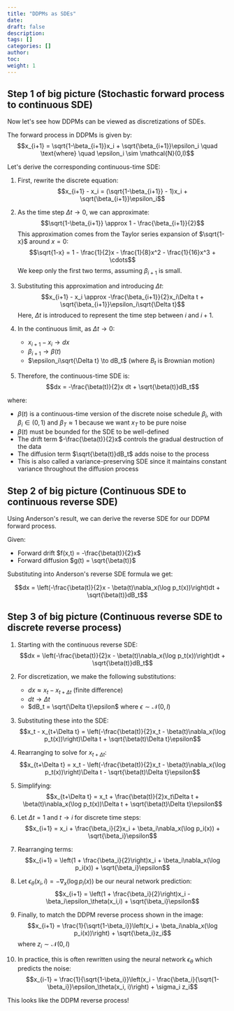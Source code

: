 ```yaml
---
title: "DDPMs as SDEs"
date:
draft: false
description:
tags: []
categories: []
author:
toc:
weight: 1
---
```



## Step 1 of big picture  (Stochastic forward process to continuous SDE)
Now let's see how DDPMs can be viewed as discretizations of SDEs.

The forward process in DDPMs is given by:
$$x_{i+1} = \sqrt{1-\beta_{i+1}}x_i + \sqrt{\beta_{i+1}}\epsilon_i \quad \text{where} \quad \epsilon_i \sim \mathcal{N}(0,I)$$

Let's derive the corresponding continuous-time SDE:

1. First, rewrite the discrete equation:
   $$x_{i+1} - x_i = (\sqrt{1-\beta_{i+1}} - 1)x_i + \sqrt{\beta_{i+1}}\epsilon_i$$

2. As the time step $\Delta t \to 0$, we can approximate:
   $$\sqrt{1-\beta_{i+1}} \approx 1 - \frac{\beta_{i+1}}{2}$$
   This approximation comes from the Taylor series expansion of $\sqrt{1-x}$ around $x=0$:
   $$\sqrt{1-x} = 1 - \frac{1}{2}x - \frac{1}{8}x^2 - \frac{1}{16}x^3 + \cdots$$
   We keep only the first two terms, assuming $\beta_{i+1}$ is small.

3. Substituting this approximation and introducing $\Delta t$:
   $$x_{i+1} - x_i \approx -\frac{\beta_{i+1}}{2}x_i\Delta t + \sqrt{\beta_{i+1}}\epsilon_i\sqrt{\Delta t}$$
   Here, $\Delta t$ is introduced to represent the time step between $i$ and $i+1$.

4. In the continuous limit, as $\Delta t \to 0$:
   - $x_{i+1} - x_i \to dx$
   - $\beta_{i+1} \to \beta(t)$
   - $\epsilon_i\sqrt{\Delta t} \to dB_t$ (where $B_t$ is Brownian motion)

5. Therefore, the continuous-time SDE is:
   $$dx = -\frac{\beta(t)}{2}x dt + \sqrt{\beta(t)}dB_t$$

where:
- $\beta(t)$ is a continuous-time version of the discrete noise schedule $\beta_i$, with $\beta_i \in (0,1)$ and $\beta_T \approx 1$ because we want $x_T$ to be pure noise
- $\beta(t)$ must be bounded for the SDE to be well-defined
- The drift term $-\frac{\beta(t)}{2}x$ controls the gradual destruction of the data
- The diffusion term $\sqrt{\beta(t)}dB_t$ adds noise to the process
- This is also called a variance-preserving SDE since it maintains constant variance throughout the diffusion process
  
## Step 2 of big picture  (Continuous SDE to continuous reverse SDE)
Using Anderson's result, we can derive the reverse SDE for our DDPM forward process.

Given:
- Forward drift $f(x,t) = -\frac{\beta(t)}{2}x$
- Forward diffusion $g(t) = \sqrt{\beta(t)}$

Substituting into Anderson's reverse SDE formula we get:

$$dx = \left(-\frac{\beta(t)}{2}x - \beta(t)\nabla_x(\log p_t(x))\right)dt + \sqrt{\beta(t)}dB_t$$

## Step 3 of big picture  (Continuous reverse SDE to discrete reverse process)

1. Starting with the continuous reverse SDE:
   $$dx = \left(-\frac{\beta(t)}{2}x - \beta(t)\nabla_x(\log p_t(x))\right)dt + \sqrt{\beta(t)}dB_t$$

2. For discretization, we make the following substitutions:
   - $dx \approx x_t - x_{t+\Delta t}$ (finite difference)
   - $dt \rightarrow \Delta t$ 
   - $dB_t = \sqrt{\Delta t}\epsilon$ where $\epsilon \sim \mathcal{N}(0,I)$

3. Substituting these into the SDE:
   $$x_t - x_{t+\Delta t} = \left(-\frac{\beta(t)}{2}x_t - \beta(t)\nabla_x(\log p_t(x))\right)\Delta t + \sqrt{\beta(t)\Delta t}\epsilon$$

4. Rearranging to solve for $x_{t+\Delta t}$:
   $$x_{t+\Delta t} = x_t - \left(-\frac{\beta(t)}{2}x_t - \beta(t)\nabla_x(\log p_t(x))\right)\Delta t - \sqrt{\beta(t)\Delta t}\epsilon$$

5. Simplifying:
   $$x_{t+\Delta t} = x_t + \frac{\beta(t)}{2}x_t\Delta t + \beta(t)\nabla_x(\log p_t(x))\Delta t + \sqrt{\beta(t)\Delta t}\epsilon$$

6. Let $\Delta t = 1$ and $t \rightarrow i$ for discrete time steps:
   $$x_{i+1} = x_i + \frac{\beta_i}{2}x_i + \beta_i\nabla_x(\log p_i(x)) + \sqrt{\beta_i}\epsilon$$

7. Rearranging terms:
   $$x_{i+1} = \left(1 + \frac{\beta_i}{2}\right)x_i + \beta_i\nabla_x(\log p_i(x)) + \sqrt{\beta_i}\epsilon$$

8. Let $\epsilon_\theta(x_i,i) = -\nabla_x(\log p_i(x))$ be our neural network prediction:
   $$x_{i+1} = \left(1 + \frac{\beta_i}{2}\right)x_i - \beta_i\epsilon_\theta(x_i,i) + \sqrt{\beta_i}\epsilon$$

9. Finally, to match the DDPM reverse process shown in the image:
   $$x_{i+1} = \frac{1}{\sqrt{1-\beta_i}}\left(x_i + \beta_i\nabla_x(\log p_i(x))\right) + \sqrt{\beta_i}z_i$$
   where $z_i \sim \mathcal{N}(0,I)$
10. In practice, this is often rewritten using the neural network $\epsilon_\theta$ which predicts the noise:
   $$x_{i-1} = \frac{1}{\sqrt{1-\beta_i}}\left(x_i - \frac{\beta_i}{\sqrt{1-\beta_i}}\epsilon_\theta(x_i, i)\right) + \sigma_i z_i$$

This looks like the DDPM reverse process!